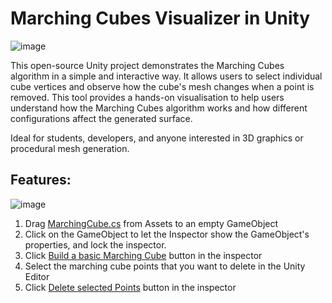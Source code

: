 # Marching Cubes Visualizer in Unity

![image](https://github.com/user-attachments/assets/14483ac0-91a2-4b0f-b3c1-2a44eb7f72f7)

This open-source Unity project demonstrates the Marching Cubes algorithm in a simple and interactive way. It allows users to select individual cube vertices and observe how the cube's mesh changes when a point is removed. This tool provides a hands-on visualisation to help users understand how the Marching Cubes algorithm works and how different configurations affect the generated surface.

Ideal for students, developers, and anyone interested in 3D graphics or procedural mesh generation.

## Features:
![image](https://github.com/user-attachments/assets/6b0bc416-4f85-47c2-95d4-869569485080)

1. Drag <ins>MarchingCube.cs</ins> from Assets to an empty GameObject
2. Click on the GameObject to let the Inspector show the GameObject's properties, and lock the inspector.
3. Click <ins>Build a basic Marching Cube</ins> button in the inspector
4. Select the marching cube points that you want to delete in the Unity Editor
5. Click <ins>Delete selected Points</ins> button in the inspector
